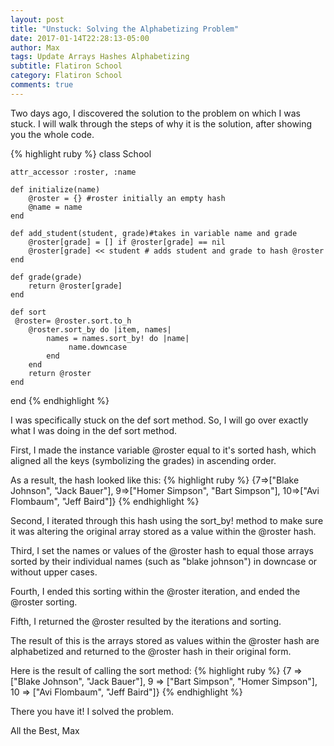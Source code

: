 ```yaml
---
layout: post
title: "Unstuck: Solving the Alphabetizing Problem"
date: 2017-01-14T22:28:13-05:00
author: Max
tags: Update Arrays Hashes Alphabetizing
subtitle: Flatiron School
category: Flatiron School
comments: true
---
```


Two days ago, I discovered the solution to the problem on which I was stuck. I will walk through the steps of why it is the solution, after showing you the whole code. 

{% highlight ruby %}
class School

	attr_accessor :roster, :name

	def initialize(name)
		@roster = {} #roster initially an empty hash
		@name = name
	end

	def add_student(student, grade)#takes in variable name and grade
		@roster[grade] = [] if @roster[grade] == nil 
		@roster[grade] << student # adds student and grade to hash @roster
	end

	def grade(grade)
		return @roster[grade] 
	end

	def sort
	 @roster= @roster.sort.to_h
		@roster.sort_by do |item, names|
			names = names.sort_by! do |name|
				 name.downcase	
			end
		end
		return @roster
	end
end
{% endhighlight %}

I was specifically stuck on the def sort method. So, I will go over exactly what I was doing in the def sort method. 

First, I made the instance variable @roster equal to it's sorted hash, which aligned all the keys (symbolizing the grades) in ascending order. 

As a result, the hash looked like this: 
{% highlight ruby %}
{7=>["Blake Johnson", "Jack Bauer"], 9=>["Homer Simpson", "Bart Simpson"], 10=>["Avi Flombaum", "Jeff Baird"]}
{% endhighlight %}

Second, I iterated through this hash using the sort_by! method to make sure it was altering the original array stored as a value within the @roster hash. 

Third, I set the names or values of the @roster hash to equal those arrays sorted by their individual names (such as "blake johnson") in downcase or without upper cases. 

Fourth, I ended this sorting within the @roster iteration, and ended the @roster sorting. 

Fifth, I returned the @roster resulted by the iterations and sorting. 

The result of this is the arrays stored as values within the @roster hash are alphabetized and returned to the @roster hash in their original form. 

Here is the result of calling the sort method: 
{% highlight ruby %}
{7 => ["Blake Johnson", "Jack Bauer"], 9 => ["Bart Simpson", "Homer Simpson"], 10 => ["Avi Flombaum", "Jeff Baird"]}
{% endhighlight %}

There you have it! I solved the problem. 

All the Best,
Max 